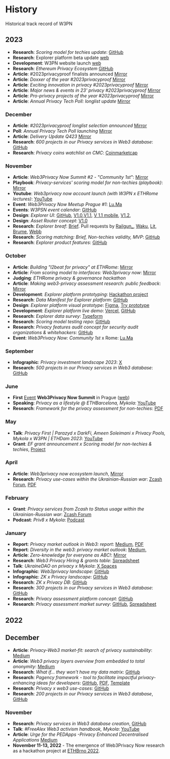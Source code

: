 # History

Historical track record of W3PN

## 2023

* **Research**: _Scoring model for techies update_: [GitHub](https://github.com/web3privacy/explorer/blob/main/Web3privacynowplatform/scoringmodel/Scoringmodel_techies.md)
* **Research**: Explorer platform beta update [web](https://explorer.web3privacy.info)
* **Development**: W3PN website launch [web](https://web3privacy.info)
* **Research**: _Ethereum Privacy Ecosystem_ [GitHub](https://github.com/web3privacy/docs/blob/main/docs/research/ethereum-privacy-ecosystem.md)
* **Article**: #2023privacyproof finalists announced [Mirror](https://mirror.xyz/0x0f1F3DAf416B74DB3DE55Eb4D7513a80F4841073/wyFhJ9_ayxA6BXTW0WE1h4ZackVTjrZTeC28Y6-J4mc)
* **Article**: _Doxxer of the year #2023privacyproof_ [Mirror](https://mirror.xyz/0x0f1F3DAf416B74DB3DE55Eb4D7513a80F4841073/Yx-Hc2kw2sDVixLkKQ5F1ZDN33eKGYYkK4fjVdPouIE)
* **Article**: _Exciting innovation in privacy #2023privacyproof_ [Mirror](https://mirror.xyz/0x0f1F3DAf416B74DB3DE55Eb4D7513a80F4841073/pbTUSd5RerKKwmeqWmzl5VDmtuykkalqFUBTy0EQUNA)
* **Article**: _Major news & events in 23' privacy #2023privacyproof_ [Mirror](https://mirror.xyz/0x0f1F3DAf416B74DB3DE55Eb4D7513a80F4841073/sy5SdjIHlu-6FMbF6bos_NNWveHSc-_RstKfdIdbfJQ)
* **Article**: _Pro-privacy projects of the year #2023privacyproof_ [Mirror](https://mirror.xyz/0x0f1F3DAf416B74DB3DE55Eb4D7513a80F4841073/LdOt0mlG_nXqhnmLf7s-X13NDNdpwQw72ESKaJq-0zA)
* **Article**: _Annual Privacy Tech Poll: longlist update_ [Mirror](https://mirror.xyz/0x0f1F3DAf416B74DB3DE55Eb4D7513a80F4841073/hEDewxQxukOHZcTqoXNdkrmioEiBb2SrObDZ9oanVM4)

### December

* **Article**: _#2023privacyproof longlist selection announced_ [Mirror](https://mirror.xyz/0x0f1F3DAf416B74DB3DE55Eb4D7513a80F4841073/g9ypqVmAIllC3q1qy1EmNfaKR4RemDBYlMLDNbnooEk)
* **Poll**: _Annual Privacy Tech Poll launching_ [Mirror](https://mirror.xyz/0x0f1F3DAf416B74DB3DE55Eb4D7513a80F4841073/u-K59tVbfnFB9M-TTSpTIf7ef3zlsg9FXklDCRwAr70)
* **Article**: _Delivery Update Q423_ [Mirror](https://mirror.xyz/0x0f1F3DAf416B74DB3DE55Eb4D7513a80F4841073/QWXwYD2KYO6V9RDRikDGdUZe9gN9dz5jfVfrFAKxb5k)
* **Research**: _600 projects in our Privacy services in Web3 database_: [GitHub](https://github.com/web3privacy/web3privacy)
* **Research**: _Privacy coins watchlist on CMC_: [Coinmarketcap](https://coinmarketcap.com/watchlist/657adcdae8548e6716084ba0/)

### November

* **Article**: _Web3Privacy Now Summit #2 - "Community 1st"_: [Mirror](https://mirror.xyz/0x0f1F3DAf416B74DB3DE55Eb4D7513a80F4841073/bzv735Bc1zak7Yi-NcxWavMQKgt2ANXQtpkrSp8Xg3o)
* **Playbook**: _Privacy-services' scoring model for non-techies (playbook)_: [Mirror](https://mirror.xyz/0x0f1F3DAf416B74DB3DE55Eb4D7513a80F4841073/90XEXa7AG_qc-VgYKs40i88xB1HF97gr1zqb-qvnif0)
* **Youtube**: _Web3privacy now account launch (with W3PN x ETHRome lectures)_: [YouTube](https://www.youtube.com/@Web3PrivacyNow)
* **Event**: _Web3Privacy Now Meetup Prague #1_: [Lu.Ma](https://lu.ma/w3pm-prg1)
* **Events**: _W3PSN event calendar_: [GitHub](https://github.com/web3privacy/events#list-of-events)
* **Design**: _Explorer UI_: [GitHub](https://github.com/web3privacy/web3privacy/blob/main/Web3privacynowplatform/UI/Readme.md), [V1.0](https://github.com/web3privacy/web3privacy/blob/main/Web3privacynowplatform/UI/Readme.md#v10-eth-rome-prototype),[V1.1](https://github.com/web3privacy/web3privacy/blob/main/Web3privacynowplatform/UI/Readme.md#v11-post-ethrome-update), [V 1.1 mobile](https://github.com/web3privacy/web3privacy/blob/main/Web3privacynowplatform/UI/Readme.md#v11-post-ethrome-update-mobile-version), [V1.2](https://github.com/web3privacy/web3privacy/blob/main/Web3privacynowplatform/UI/Readme.md#v12-post-ethrome-update-basic-scoring-x-brief-sync),
* **Design**: _Asset Router concept_: [V1.0](https://github.com/web3privacy/web3privacy/blob/main/Web3privacynowplatform/UI/Readme.md#v10-post-eth-rome-asset-router-microservice)
* **Research**: _Explorer breaf_: [Brief](https://github.com/web3privacy/web3privacy/blob/main/Web3privacynowplatform/Brief.md). Pull requests by [Railgun_](https://github.com/web3privacy/web3privacy/pull/31), [Waku](https://github.com/web3privacy/web3privacy/pull/35), [Lit](https://github.com/web3privacy/web3privacy/pull/34), [Brume](https://github.com/web3privacy/web3privacy/pull/38), [Webb](https://github.com/web3privacy/web3privacy/pull/37)
* **Research**: _Scoring matching: Brief, Non-techies validity, MVP_: [GitHub](https://github.com/web3privacy/web3privacy/blob/main/Web3privacynowplatform/scoringmodel/Data%20brief%20%26%20scoring%20model%20comparison.md)
* **Research**: _Explorer product features_: [GitHub](https://github.com/web3privacy/web3privacy/tree/main/Web3privacynowplatform/scoringmodel/Product%20features)

### October

* **Article**: _Building "l2beat for privacy" at ETHRome_: [Mirror](https://mirror.xyz/0x0f1F3DAf416B74DB3DE55Eb4D7513a80F4841073/nVGxQjtLSabZe2Bkc7LZd5kGxW-C8-Rm2Se1AONqKZY)
* **Article**: _From scoring model to interfaces: Web3privacy now_: [Mirror](https://mirror.xyz/0x0f1F3DAf416B74DB3DE55Eb4D7513a80F4841073/f3EXL1pAuI6gusHf_soq9KopU8ABC1EcV002FFlYKoM)
* **Judging**: _ETHRome privacy & governance hackathon_
* **Article**: _Making web3-privacy assessment research: public feedback_: [Mirror](https://mirror.xyz/0x0f1F3DAf416B74DB3DE55Eb4D7513a80F4841073/E9QPx9iKgPXPqEsAN-YklipSRJy9VTBMOLwwEcqqVpU)
* **Development**: _Explorer platform prototyping_: [Hackathon project](https://taikai.network/ethrome/hackathons/ethrome-23/projects/clng508ts00lswu01030hpfuq/idea)
* **Research**: _Data Manifest for Explorer platform_: [GitHub](https://github.com/web3privacy/data/tree/main#readme)
* **Design**: _Explorer platform visual prototype_: [Figma](https://www.figma.com/file/fwUaS88ao4Ijlv3gIDYrQD/Web3Privacy?type=design&node-id=668%3A26840&mode=design&t=xWVqvb2facrhUFGj-1), [Try prototype](https://www.figma.com/proto/fwUaS88ao4Ijlv3gIDYrQD/Web3Privacy?page-id=558%3A22&type=design&node-id=668-26840&viewport=-5271%2C542%2C0.19&t=7yVsL5QlUqoAGn2T-1&scaling=scale-down-width&starting-point-node-id=668%3A26840&mode=design)
* **Development**: _Explorer platform live demo_: [Vercel](https://web3privacy-app.vercel.app), [GitHub](https://github.com/web3privacy/web3privacy-app)
* **Research**: _Explorer data survey_: [Typeform](https://gy0n92ttldn.typeform.com/to/clX8HhGi)
* **Research**: _Scoring model testing repo_: [GitHub](https://github.com/web3privacy/web3privacy/blob/main/Web3privacynowplatform/scoringmodel/DeFi%20category%20prototype.md)
* **Research**: _Privacy features audit concept for security audit organizations & whitehackers_: [GitHub](https://github.com/web3privacy/grants/blob/main/w3p-03.md)
* **Event**: _Web3Privacy Now: Community 1st_ x Rome: [Lu.Ma](https://lu.ma/web3privacynow_rome)

### September

* **Infographic**: _Privacy investment landscape 2023_: [X](https://twitter.com/web3privacy/status/1708108117160923305)
* **Research**: _500 projects in our Privacy services in Web3 database_: [GitHub](https://github.com/web3privacy/web3privacy)

### June

* **First** [Event](/events/) **Web3Privacy Now Summit** in Prague ([web](https://prague.web3privacy.info/))
* **Speaking**: _Privacy as a lifestyle @ ETHBarcelona, Mykola_: [YouTube](https://www.youtube.com/live/iPFZcsQ2Jeg?feature=shared&t=3425)
* **Research**: _Framework for the privacy assessment for non-techies_: [PDF](https://github.com/web3privacy/web3privacy/blob/main/Web3privacynowplatform/scoringmodel/Web3Privacy%20Now%20scoring%20platform_test%20framework.pdf)

### May

* **Talk**: _Privacy First | Parazyd x DarkFi, Ameen Soleimani x Privacy Pools, Mykola x W3PN | ETHDam 2023_: [YouTube](https://www.youtube.com/watch?v=w_72TlZYGN4)
* **Grant**: _EF grant announcement x Scoring model for non-techies & techies_, [Project](https://github.com/web3privacy/web3privacy/tree/main/Web3privacynowplatform)

### April

* **Article**: _Web3privacy now ecosystem launch_, [Mirror](https://mirror.xyz/0x0f1F3DAf416B74DB3DE55Eb4D7513a80F4841073/_ykJ2VOcRrH720OZTy0tT1kjrgP5kdc0Vykb0VVle0w)
* **Research**: _Privacy use-cases within the Ukrainian-Russian war_: [Zcash Forun](https://forum.zcashcommunity.com/t/privacy-services-from-zcash-to-status-usage-within-the-ukrainian-russian-war-research/43940?u=aquietinvestor), [PDF](https://github.com/web3privacy/grants/blob/main/staticobjects/Privacy%20use%20cases%20with%20the%20focus%20on%20Zcash%20(privacy%20coins)_Siusko.pdf)

### February

* **Grant**: _Privacy services from Zcash to Status usage within the Ukrainian-Russian war_: [Zcash Forum](https://forum.zcashcommunity.com/t/privacy-services-from-zcash-to-status-usage-within-the-ukrainian-russian-war-research/43940?u=aquietinvestor)
* **Podcast**: _Priv8 x Mykola_: [Podcast](https://www.orchid.com/podcast/episode-127-Mykola-Siusko/)

### January

* **Report**: _Privacy market outlook in Web3: report_: [Medium](https://medium.com/@Svyazniy/privacy-market-outlook-in-web3-report-35a96c35b6ae), [PDF](https://github.com/Msiusko/web3privacy/blob/main/Market%20overview/Privacy%20market%20outlook%20in%20Web3%20by%20Mykola%20Siusko%20(Jan%202023).pdf)
* **Report**: _Diversity in the web3: privacy market outlook_: [Medium](https://medium.com/@Svyazniy/diversity-in-the-web3-privacy-market-outlook-1a7ccefc872),
* **Article**: _Zero-knowledge for everyone as ABC!_: [Mirror](https://mirror.xyz/0x0f1F3DAf416B74DB3DE55Eb4D7513a80F4841073/Ck0Sx--9QMQcSOQEHBYj8h2M8KLU-wz9YQvyybdTMN4)
* **Research**: _Web3 Privacy Hiring & grants table_: [Spreadsheet](https://docs.google.com/spreadsheets/d/1dN6bIWyOh01Dl-y1iZh-1TASZxKUefD098BUALcnUb8/edit#gid=0)
* **Talk**: _UkraineDAO on privacy x Mykola_: [X Spaces](https://twitter.com/cryptodrftng/status/1616807220628291585)
* **Infographic**: _Web3privacy landscape_: [GitHub](https://github.com/web3privacy/web3privacy/blob/main/Market%20overview/Web3privacy%20landscape%20(jan%202023).jpg)
* **Infographic**: _ZK x Privacy landscape_: [GitHub](https://github.com/web3privacy/web3privacy/blob/main/Market%20overview/ZK-private%20landscape.jpg)
* **Research**: _ZK x Privacy DB_: [GitHub](https://github.com/web3privacy/web3privacy/tree/main/ZKprivacylandscape)
* **Research**: _300 projects in our Privacy services in Web3 database_: [GitHub](https://github.com/web3privacy/web3privacy)
* **Research**: _Privacy assessment platform concept_: [GitHub](https://github.com/web3privacy/web3privacy/tree/main/Web3privacynowplatform)
* **Research**: _Privacy assessment market survey_: [GitHub](https://github.com/web3privacy/web3privacy/tree/main/Web3privacynowplatform/scoringmodel/Survey), [Spreadsheet](https://docs.google.com/spreadsheets/d/1JWpAsGL10UTsVeuIVbouzUxRjaSPUAamxcbFljXuUWE/edit#gid=0)

## 2022

## December

* **Article**: _Privacy-Web3 market-fit: search of privacy sustainability_: [Medium](https://medium.com/@Svyazniy/privacy-web3-market-fit-search-of-privacy-sustainability-330c9c98f9df)
* **Article**: _Web3 privacy layers overview from embedded to total anonymity_: [Medium](https://medium.com/@Svyazniy/web3-privacy-layers-overview-from-embedded-to-total-anonymity-4ddf8e7c3b4d)
* **Research**: _What if... they won't have my data matrix_: [GitHub](https://github.com/web3privacy/web3privacy/tree/main/theywonthave)
* **Research**: _Pagency framework - tool to facilitate impactful privacy-enhancing ideas for developers_: [GitHub](https://github.com/web3privacy/web3privacy/tree/main/Pagency), [PDF](https://github.com/web3privacy/web3privacy/blob/main/Pagency/Pagency%20-%20privacy%20use-case%20facilitation%20framework.pdf), [Template](https://github.com/web3privacy/web3privacy/blob/main/Pagency/Privacy%20framework%20template.pptx)
* **Research**: _Privacy x web3 use-cases_: [GitHub](https://github.com/web3privacy/web3privacy/blob/main/Use-cases.md)
* **Research**: _200 projects in our Privacy services in Web3 database_, [GitHub](https://github.com/web3privacy/web3privacy)

### November

* **Research**: _Privacy services in Web3 database creation_, [GitHub](https://github.com/web3privacy/web3privacy)
* **Talk**: _#FreeAlex Web3 activism handbook, Mykola_: [YouTube](https://www.youtube.com/watch?v=oCvVKltmQgo)
* **Article**: _Urge for the PEDApps -Privacy Enhanced Decentralised Applications_ [Medium](https://medium.com/@Svyazniy/urge-for-the-pedapps-privacy-enhanced-decentralised-applications-7efa980cdbb)
* **November 11-13, 2022** - The emergence of Web3Privacy Now research as a hackathon project at [ETHBrno 2022](https://docs.ethbrno.cz/events/2022).
